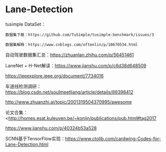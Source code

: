 # Lane-Detection
tusimple DataSet：

	数据集下载：https://github.com/TuSimple/tusimple-benchmark/issues/3
	
	数据集解释：https://www.cnblogs.com/oftenlin/p/10670534.html

自动驾驶数据集汇总：https://zhuanlan.zhihu.com/p/56451461

LaneNet + H-Net解读：https://www.jianshu.com/p/c6d38d648509

https://ieeexplore.ieee.org/document/7734016

车道线检测调研：https://blog.csdn.net/soulmeetliang/article/details/89398412

http://www.zhuanzhi.ai/topic/2001319504370995/awesome

论文合集：<http://homes.esat.kuleuven.be/~konijn/publications/pub.html#tag2017

https://www.jianshu.com/p/40324b53a528

SCNN基于TensorFlow实现：https://www.ctolib.com/cardwing-Codes-for-Lane-Detection.html


